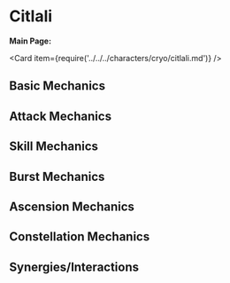 # Citlali

**Main Page:**

<Card item={require('../../../characters/cryo/citlali.md')} />

## Basic Mechanics

## Attack Mechanics

## Skill Mechanics

## Burst Mechanics

## Ascension Mechanics

## Constellation Mechanics

## Synergies/Interactions
